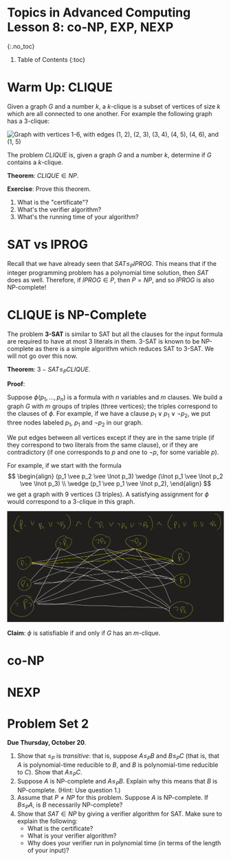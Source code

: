 # Topics in Advanced Computing Lesson 8: co-NP, EXP, NEXP
{:.no_toc}

1. Table of Contents
{:toc}

# Warm Up: CLIQUE

Given a graph $G$ and a number $k$, a $k$-clique is a subset of vertices of size $k$ which are all connected to one another. For example the following graph has a 3-clique:

<img src="https://upload.wikimedia.org/wikipedia/commons/thumb/8/86/6n-graf-clique.svg/2560px-6n-graf-clique.svg.png" alt="Graph with vertices 1-6, with edges (1, 2), (2, 3), (3, 4), (4, 5), (4, 6), and (1, 5)" />

The problem $CLIQUE$ is, given a graph $G$ and a number $k$, determine if $G$ contains a $k$-clique.

**Theorem**: $CLIQUE \in NP$.

**Exercise**: Prove this theorem.

1. What is the "certificate"?
2. What's the verifier algorithm?
3. What's the running time of your algorithm?

# SAT vs IPROG

Recall that we have already seen that $SAT \leq_P IPROG$. This means that if the integer programming problem has a polynomial time solution, then $SAT$ does as well. Therefore, if $IPROG \in P$, then $P = NP$, and so $IPROG$ is also NP-complete!

# CLIQUE is NP-Complete

The problem **3-SAT** is similar to SAT but all the clauses for the input formula are required to have at most 3 literals in them. 3-SAT is known to be NP-complete as there is a simple algorithm which reduces SAT to 3-SAT. We will not go over this now.

**Theorem**: $3-SAT \leq_P CLIQUE$.

**Proof**:

Suppose $\phi(p_1, \ldots, p_n)$ is a formula with $n$ variables and $m$ clauses. We build a graph $G$ with $m$ groups of triples (three vertices); the triples correspond to the clauses of $\phi$. For example, if we have a clause $p_1 \vee p_1 \vee \lnot p_2$, we put three nodes labeled $p_1$, $p_1$ and $\lnot p_2$ in our graph.

We put edges between all vertices except if they are in the same triple (if they correspond to two literals from the same clause), or if they are contradictory (if one corresponds to $p$ and one to $\lnot p$, for some variable $p$).

For example, if we start with the formula
$$
\begin{align}
(p_1 \vee p_2 \vee \lnot p_3) \wedge (\lnot p_1 \vee \lnot p_2 \vee \lnot p_3) \\
\wedge (p_1 \vee p_1 \vee \lnot p_2),
\end{align}
$$ we get a graph with 9 vertices (3 triples). A satisfying assignment for $\phi$ would correspond to a 3-clique in this graph.

<img class="noreverse" src="images/reduction.jpeg" alt="Example of a formula and the corresponding graph" />

**Claim**: $\phi$ is satisfiable if and only if $G$ has an $m$-clique.

# co-NP

# NEXP

# Problem Set 2

**Due Thursday, October 20**.

1. Show that $\leq_P$ is *transitive*: that is, suppose $A \leq_P B$ and $B \leq_P C$ (that is, that $A$ is polynomial-time reducible to $B$, and $B$ is polynomial-time reducible to $C$). Show that $A \leq_P C$.
2. Suppose $A$ is NP-complete and $A \leq_P B$. Explain why this means that $B$ is NP-complete. (Hint: Use question 1.)
3. Assume that $P \neq NP$ for this problem. Suppose $A$ is NP-complete. If $B \leq_P A$, is $B$ necessarily NP-complete?
4. Show that $SAT \in NP$ by giving a verifier algorithm for SAT. Make sure to explain the following:
   * What is the certificate?
   * What is your verifier algorithm?
   * Why does your verifier run in polynomial time (in terms of the length of your input)?
